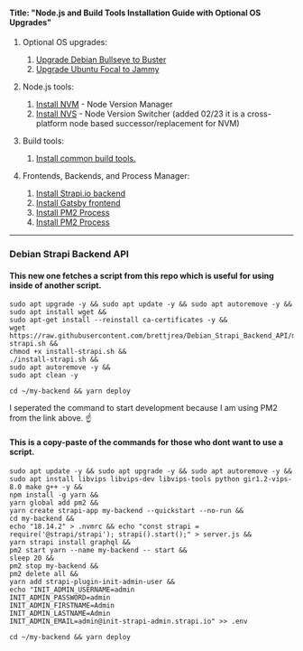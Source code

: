 #### Title: "Node.js and Build Tools Installation Guide with Optional OS Upgrades"

1. Optional OS upgrades:
   1. [Upgrade Debian Bullseye to Buster](https://github.com/brettjrea/Debian_Bullseye_Upgrade_Script)
   2. [Upgrade Ubuntu Focal to Jammy](https://github.com/brettjrea/Ubuntu_Jammy_Upgrade_Script)
   
2. Node.js tools:
   1. [Install NVM](https://github.com/brettjrea/Debian_Install_NVM) - Node Version Manager
   2. [Install NVS](https://github.com/brettjrea/Debian_Install_NVS) - Node Version Switcher (added 02/23 it is a cross-platform node based successor/replacement for NVM)
   
3. Build tools:
   1. [Install common build tools.](https://github.com/brettjrea/Debian_Install_Common_Build_Tools)
   
4. Frontends, Backends, and Process Manager:
   1. [Install Strapi.io backend](https://github.com/brettjrea/Debian_Strapi_Backend_API)
   2. [Install Gatsby frontend](https://github.com/brettjrea/Debian_Gatsby_Frontend_Client)
   3. [Install PM2 Process](https://github.com/brettjrea/Debian_Configure_PM2)
   4. [Install PM2 Process](https://github.com/brettjrea/Debian_Install_GitHub_CLI)
---
### Debian Strapi Backend API

#### This new one fetches a script from this repo which is useful for using inside of another script.

```
sudo apt upgrade -y && sudo apt update -y && sudo apt autoremove -y &&
sudo apt install wget &&
sudo apt-get install --reinstall ca-certificates -y &&
wget https://raw.githubusercontent.com/brettjrea/Debian_Strapi_Backend_API/main/install-strapi.sh &&
chmod +x install-strapi.sh &&
./install-strapi.sh &&
sudo apt autoremove -y &&
sudo apt clean -y
```

```
cd ~/my-backend && yarn deploy
```
I seperated the command to start development because I am using PM2 from the link above. ☝️ 

#### This is a copy-paste of the commands for those who dont want to use a script. 

```
sudo apt update -y && sudo apt upgrade -y && sudo apt autoremove -y &&
sudo apt install libvips libvips-dev libvips-tools python gir1.2-vips-8.0 make g++ -y &&
npm install -g yarn &&
yarn global add pm2 &&
yarn create strapi-app my-backend --quickstart --no-run &&
cd my-backend &&
echo "18.14.2" > .nvmrc && echo "const strapi = require('@strapi/strapi'); strapi().start();" > server.js &&
yarn strapi install graphql &&
pm2 start yarn --name my-backend -- start &&
sleep 20 &&
pm2 stop my-backend &&
pm2 delete all &&
yarn add strapi-plugin-init-admin-user &&
echo "INIT_ADMIN_USERNAME=admin
INIT_ADMIN_PASSWORD=admin
INIT_ADMIN_FIRSTNAME=Admin
INIT_ADMIN_LASTNAME=Admin
INIT_ADMIN_EMAIL=admin@init-strapi-admin.strapi.io" >> .env
```

```
cd ~/my-backend && yarn deploy
```
